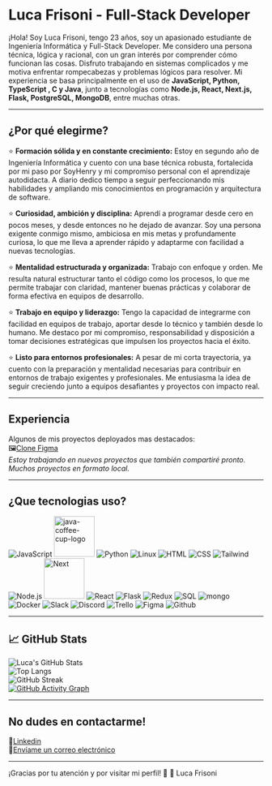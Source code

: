 
# Luca Frisoni - Full-Stack Developer
¡Hola! Soy Luca Frisoni, tengo 23 años, soy un apasionado estudiante de Ingeniería Informática y Full-Stack Developer. 
Me considero una persona técnica, lógica y racional, con un gran interés por comprender cómo funcionan las cosas. Disfruto trabajando en sistemas complicados y me motiva enfrentar rompecabezas y problemas lógicos para resolver. 
Mi experiencia se basa principalmente en el uso de **JavaScript, Python, TypeScript , C y Java**, junto a tecnologías como **Node.js, React, Next.js, Flask, PostgreSQL, MongoDB**, entre muchas otras.

---

## ¿Por qué elegirme?
⭐ **Formación sólida y en constante crecimiento:** Estoy en segundo año de Ingeniería Informática y cuento con una base técnica robusta, fortalecida por mi paso por SoyHenry y mi compromiso personal con el aprendizaje autodidacta. A diario dedico tiempo a seguir perfeccionando mis habilidades y ampliando mis conocimientos en programación y arquitectura de software.

⭐ **Curiosidad, ambición y disciplina:** Aprendí a programar desde cero en pocos meses, y desde entonces no he dejado de avanzar. Soy una persona exigente conmigo mismo, ambiciosa en mis metas y profundamente curiosa, lo que me lleva a aprender rápido y adaptarme con facilidad a nuevas tecnologías.

⭐ **Mentalidad estructurada y organizada:** Trabajo con enfoque y orden. Me resulta natural estructurar tanto el código como los procesos, lo que me permite trabajar con claridad, mantener buenas prácticas y colaborar de forma efectiva en equipos de desarrollo.

⭐ **Trabajo en equipo y liderazgo:** Tengo la capacidad de integrarme con facilidad en equipos de trabajo, aportar desde lo técnico y también desde lo humano. Me destaco por mi compromiso, responsabilidad y disposición a tomar decisiones estratégicas que impulsen los proyectos hacia el éxito.

⭐ **Listo para entornos profesionales:** A pesar de mi corta trayectoria, ya cuento con la preparación y mentalidad necesarias para contribuir en entornos de trabajo exigentes y profesionales. Me entusiasma la idea de seguir creciendo junto a equipos desafiantes y proyectos con impacto real.

---

## Experiencia
Algunos de mis proyectos deployados mas destacados:<br>
🖼️[Clone Figma](https://figma-clone-sooty.vercel.app/)<br>
*Estoy trabajando en nuevos proyectos que también compartiré pronto.*
*Muchos proyectos en formato local.*

---
 
 ## ¿Que tecnologias uso?
![JavaScript](https://img.icons8.com/color/80/000000/javascript--v1.png)
<img width="80" height="80" src="https://img.icons8.com/fluency/80/java-coffee-cup-logo.png" alt="java-coffee-cup-logo"/>
![Python](https://img.icons8.com/color/80/python--v1.png)
![Linux](https://img.icons8.com/color/80/linux--v1.png)
![HTML](https://img.icons8.com/color/80/000000/html-5--v1.png)
![CSS](https://img.icons8.com/color/80/000000/css3.png)
![Tailwind](https://img.icons8.com/color/80/tailwind_css.png)
![Node.js](https://img.icons8.com/fluency/80/000000/node-js.png)
<img src="https://cdn.icon-icons.com/icons2/2148/PNG/512/nextjs_icon_132160.png" alt="Next" width="80" />
![React](https://img.icons8.com/plasticine/80/000000/react.png)
![Flask](https://img.icons8.com/ios/80/flask.png)
![Redux](https://img.icons8.com/color/80/000000/redux.png)
![SQL](https://img.icons8.com/arcade/80/000000/sql.png)
![mongo](https://img.icons8.com/color/80/000000/mongodb.png)
![Docker](https://img.icons8.com/fluency/80/docker.png)
![Slack](https://img.icons8.com/color/80/000000/slack.png)
![Discord](https://img.icons8.com/color/80/000000/discord--v2.png)
![Trello](https://img.icons8.com/color/80/trello.png)
![Figma](https://img.icons8.com/color/80/figma--v1.png)
![Github](https://img.icons8.com/ios-glyphs/80/github.png)

---

## 📈 GitHub Stats

![Luca's GitHub Stats](https://github-readme-stats.vercel.app/api?username=frisoniluca&show_icons=true&theme=tokyonight&hide_rank=false)  
![Top Langs](https://github-readme-stats.vercel.app/api/top-langs/?username=frisoniluca&layout=compact&theme=tokyonight)  
![GitHub Streak](https://streak-stats.demolab.com/?user=frisoniluca&theme=tokyonight)  
[![GitHub Activity Graph](https://github-readme-activity-graph.vercel.app/graph?username=frisoniluca&theme=tokyonight)](https://github.com/ashutosh00710/github-readme-activity-graph)

---

## No dudes en contactarme!
💼[Linkedin](https://www.linkedin.com/in/luca-frisoni-58ba67238/)<br>
📧[Envíame un correo electrónico](mailto:frisoniluca1@gmail.com)

---

¡Gracias por tu atención y por visitar mi perfil! 🚀
🚀 Luca Frisoni
<!--
**LucaFrisoni/LucaFrisoni** is a ✨ _special_ ✨ repository because its `README.md` (this file) appears on your GitHub profile.

Here are some ideas to get you started:

- 🔭 I’m currently working on ...
- 🌱 I’m currently learning ...
- 👯 I’m looking to collaborate on ...
- 🤔 I’m looking for help with ...
- 💬 Ask me about ...
- 📫 How to reach me: ...
- 😄 Pronouns: ...
- ⚡ Fun fact: ...
-->
